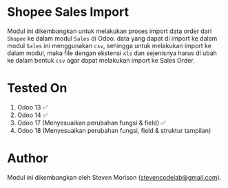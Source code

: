 # Shopee Sales Import

Modul ini dikembangkan untuk melakukan proses import data order dari `Shopee` ke dalam modul `Sales` di Odoo.
data yang dapat di import ke dalam modul `Sales` ini menggunakan `csv`, sehingga untuk melakukan import ke dalam modul, maka file dengan ekstensi `xls` dan sejenisnya harus di ubah ke dalam bentuk `csv` agar dapat melakukan import ke Sales Order. 

# Tested On

1. Odoo 13 ✅ 
2. Odoo 14 ✅
3. Odoo 17 (Menyesuaikan perubahan fungsi & field) ✅
4. Odoo 18 (Menyesuaikan perubahan fungsi, field & struktur tampilan)

# Author 
Modul ini dikembangkan oleh Steven Morison (stevencodelab@gmail.com).
